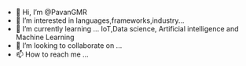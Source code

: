 - 👋 Hi, I’m @PavanGMR
- 👀 I’m interested in languages,frameworks,industry...
- 🌱 I’m currently learning ... IoT,Data science, Artificial intelligence and Machine Learning
- 💞️ I’m looking to collaborate on ...
- 📫 How to reach me ...

<!---
PavanGMR/PavanGMR is a ✨ special ✨ repository because its `README.md` (this file) appears on your GitHub profile.
You can click the Preview link to take a look at your changes.
--->
